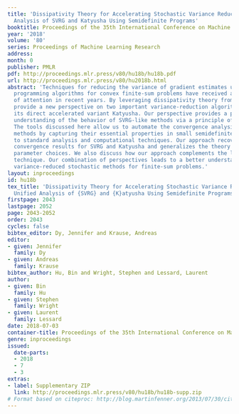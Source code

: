```yaml
---
title: 'Dissipativity Theory for Accelerating Stochastic Variance Reduction: A Unified
  Analysis of SVRG and Katyusha Using Semidefinite Programs'
booktitle: Proceedings of the 35th International Conference on Machine Learning
year: '2018'
volume: '80'
series: Proceedings of Machine Learning Research
address: 
month: 0
publisher: PMLR
pdf: http://proceedings.mlr.press/v80/hu18b/hu18b.pdf
url: http://proceedings.mlr.press/v80/hu2018b.html
abstract: 'Techniques for reducing the variance of gradient estimates used in stochastic
  programming algorithms for convex finite-sum problems have received a great deal
  of attention in recent years. By leveraging dissipativity theory from control, we
  provide a new perspective on two important variance-reduction algorithms: SVRG and
  its direct accelerated variant Katyusha. Our perspective provides a physically intuitive
  understanding of the behavior of SVRG-like methods via a principle of energy conservation.
  The tools discussed here allow us to automate the convergence analysis of SVRG-like
  methods by capturing their essential properties in small semidefinite programs amenable
  to standard analysis and computational techniques. Our approach recovers existing
  convergence results for SVRG and Katyusha and generalizes the theory to alternative
  parameter choices. We also discuss how our approach complements the linear coupling
  technique. Our combination of perspectives leads to a better understanding of accelerated
  variance-reduced stochastic methods for finite-sum problems.'
layout: inproceedings
id: hu18b
tex_title: 'Dissipativity Theory for Accelerating Stochastic Variance Reduction: A
  Unified Analysis of {SVRG} and {K}atyusha Using Semidefinite Programs'
firstpage: 2043
lastpage: 2052
page: 2043-2052
order: 2043
cycles: false
bibtex_editor: Dy, Jennifer and Krause, Andreas
editor:
- given: Jennifer
  family: Dy
- given: Andreas
  family: Krause
bibtex_author: Hu, Bin and Wright, Stephen and Lessard, Laurent
author:
- given: Bin
  family: Hu
- given: Stephen
  family: Wright
- given: Laurent
  family: Lessard
date: 2018-07-03
container-title: Proceedings of the 35th International Conference on Machine Learning
genre: inproceedings
issued:
  date-parts:
  - 2018
  - 7
  - 3
extras:
- label: Supplementary ZIP
  link: http://proceedings.mlr.press/v80/hu18b/hu18b-supp.zip
# Format based on citeproc: http://blog.martinfenner.org/2013/07/30/citeproc-yaml-for-bibliographies/
---
```

